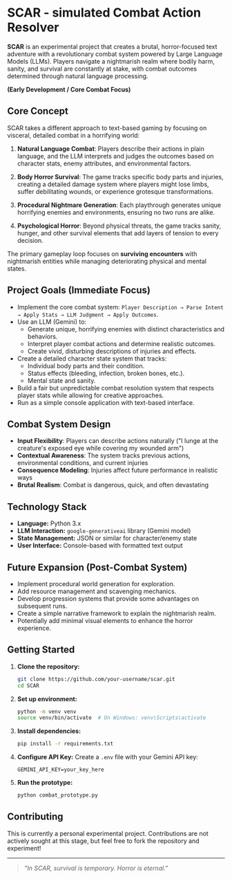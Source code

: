 # SCAR - simulated Combat Action Resolver

**SCAR** is an experimental project that creates a brutal, horror-focused text adventure with a revolutionary combat system powered by Large Language Models (LLMs). Players navigate a nightmarish realm where bodily harm, sanity, and survival are constantly at stake, with combat outcomes determined through natural language processing.

**(Early Development / Core Combat Focus)**

## Core Concept

SCAR takes a different approach to text-based gaming by focusing on visceral, detailed combat in a horrifying world:

1. **Natural Language Combat**: Players describe their actions in plain language, and the LLM interprets and judges the outcomes based on character stats, enemy attributes, and environmental factors.

2. **Body Horror Survival**: The game tracks specific body parts and injuries, creating a detailed damage system where players might lose limbs, suffer debilitating wounds, or experience grotesque transformations.

3. **Procedural Nightmare Generation**: Each playthrough generates unique horrifying enemies and environments, ensuring no two runs are alike.

4. **Psychological Horror**: Beyond physical threats, the game tracks sanity, hunger, and other survival elements that add layers of tension to every decision.

The primary gameplay loop focuses on **surviving encounters** with nightmarish entities while managing deteriorating physical and mental states.

## Project Goals (Immediate Focus)

* Implement the core combat system: `Player Description → Parse Intent → Apply Stats → LLM Judgment → Apply Outcomes`.
* Use an LLM (Gemini) to:
  * Generate unique, horrifying enemies with distinct characteristics and behaviors.
  * Interpret player combat actions and determine realistic outcomes.
  * Create vivid, disturbing descriptions of injuries and effects.
* Create a detailed character state system that tracks:
  * Individual body parts and their condition.
  * Status effects (bleeding, infection, broken bones, etc.).
  * Mental state and sanity.
* Build a fair but unpredictable combat resolution system that respects player stats while allowing for creative approaches.
* Run as a simple console application with text-based interface.

## Combat System Design

* **Input Flexibility**: Players can describe actions naturally ("I lunge at the creature's exposed eye while covering my wounded arm")
* **Contextual Awareness**: The system tracks previous actions, environmental conditions, and current injuries
* **Consequence Modeling**: Injuries affect future performance in realistic ways
* **Brutal Realism**: Combat is dangerous, quick, and often devastating

## Technology Stack

* **Language:** Python 3.x
* **LLM Interaction:** `google-generativeai` library (Gemini model)
* **State Management:** JSON or similar for character/enemy state
* **User Interface:** Console-based with formatted text output

## Future Expansion (Post-Combat System)

* Implement procedural world generation for exploration.
* Add resource management and scavenging mechanics.
* Develop progression systems that provide some advantages on subsequent runs.
* Create a simple narrative framework to explain the nightmarish realm.
* Potentially add minimal visual elements to enhance the horror experience.

## Getting Started

1. **Clone the repository:**
   ```bash
   git clone https://github.com/your-username/scar.git
   cd SCAR
   ```

2. **Set up environment:**
   ```bash
   python -m venv venv
   source venv/bin/activate  # On Windows: venv\Scripts\activate
   ```

3. **Install dependencies:**
   ```bash
   pip install -r requirements.txt
   ```

4. **Configure API Key:**
   Create a `.env` file with your Gemini API key:
   ```
   GEMINI_API_KEY=your_key_here
   ```

5. **Run the prototype:**
   ```bash
   python combat_prototype.py
   ```

## Contributing

This is currently a personal experimental project. Contributions are not actively sought at this stage, but feel free to fork the repository and experiment!

---

> *"In SCAR, survival is temporary. Horror is eternal."*